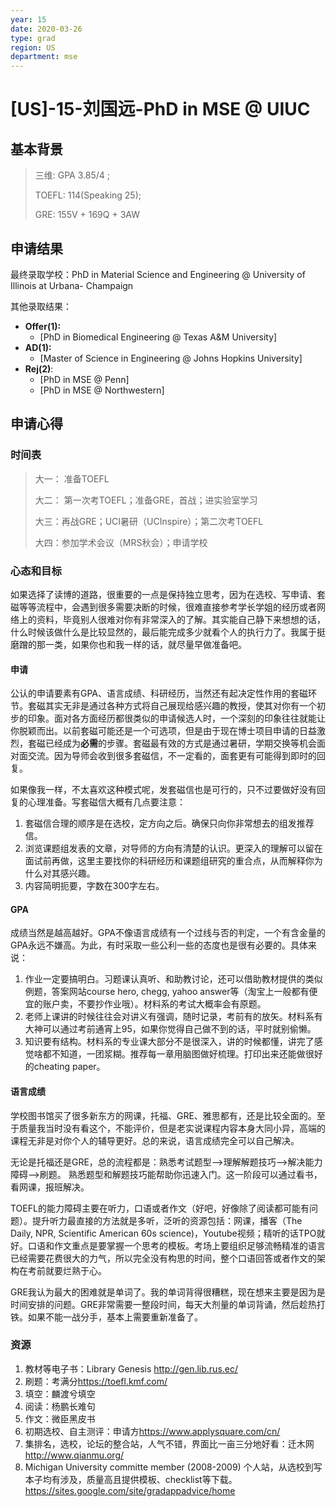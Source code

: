 ```yaml
---
year: 15
date: 2020-03-26
type: grad
region: US
department: mse
---
```


# \[US\]-15-刘国远-PhD in MSE @ UIUC

## 基本背景

> 三维: GPA 3.85/4 ;
>
> TOEFL: 114(Speaking 25);
>
> GRE: 155V + 169Q + 3AW

## 申请结果

最终录取学校：PhD in Material Science and Engineering @ University of Illinois at Urbana- Champaign

其他录取结果：

- **Offer\(1\):**
  - \[PhD in Biomedical Engineering @ Texas A&M University\]
- **AD\(1\):**
  - \[Master of Science in Engineering @ Johns Hopkins University\]
- **Rej\(2\)**:
  - \[PhD in MSE @ Penn\]
  - \[PhD in MSE @ Northwestern\]

## 申请心得

### 时间表

> 大一： 准备TOEFL
>
> 大二： 第一次考TOEFL；准备GRE，首战；进实验室学习
>
> 大三：再战GRE；UCI暑研（UCInspire）；第二次考TOEFL
>
> 大四：参加学术会议（MRS秋会）；申请学校

### 心态和目标

如果选择了读博的道路，很重要的一点是保持独立思考，因为在选校、写申请、套磁等等流程中，会遇到很多需要决断的时候，很难直接参考学长学姐的经历或者网络上的资料，毕竟别人很难对你有非常深入的了解。其实能自己静下来想想的话，什么时候该做什么是比较显然的，最后能完成多少就看个人的执行力了。我属于挺磨蹭的那一类，如果你也和我一样的话，就尽量早做准备吧。

#### 申请

公认的申请要素有GPA、语言成绩、科研经历，当然还有起决定性作用的套磁环节。套磁其实无非是通过各种方式将自己展现给感兴趣的教授，使其对你有一个初步的印象。面对各方面经历都很类似的申请候选人时，一个深刻的印象往往就能让你脱颖而出。以前套磁可能还是一个可选项，但是由于现在博士项目申请的日益激烈，套磁已经成为**必需**的步骤。套磁最有效的方式是通过暑研，学期交换等机会面对面交流。因为导师会收到很多套磁信，不一定看的，面套更有可能得到即时的回复。

如果像我一样，不太喜欢这种模式呢，发套磁信也是可行的，只不过要做好没有回复的心理准备。写套磁信大概有几点要注意：

1. 套磁信合理的顺序是在选校，定方向之后。确保只向你非常想去的组发推荐信。
2. 浏览课题组发表的文章，对导师的方向有清楚的认识。更深入的理解可以留在面试前再做，这里主要找你的科研经历和课题组研究的重合点，从而解释你为什么对其感兴趣。
3. 内容简明扼要，字数在300字左右。

#### GPA

成绩当然是越高越好。GPA不像语言成绩有一个过线与否的判定，一个有含金量的GPA永远不嫌高。为此，有时采取一些公利一些的态度也是很有必要的。具体来说：

1. 作业一定要搞明白。习题课认真听、和助教讨论，还可以借助教材提供的类似例题，答案网站course hero, chegg, yahoo answer等（淘宝上一般都有便宜的账户卖，不要抄作业哦）。材料系的考试大概率会有原题。
2. 老师上课讲的时候往往会对讲义有强调，随时记录，考前有的放矢。材料系有大神可以通过考前通宵上95，如果你觉得自己做不到的话，平时就别偷懒。
3. 知识要有结构。材料系的专业课大部分不是很深入，讲的时候都懂，讲完了感觉啥都不知道，一团浆糊。推荐每一章用脑图做好梳理。打印出来还能做很好的cheating paper。

#### 语言成绩

学校图书馆买了很多新东方的网课，托福、GRE、雅思都有，还是比较全面的。至于质量我当时没有看这个，不能评价，但是老实说课程内容本身大同小异，高端的课程无非是对你个人的辅导更好。总的来说，语言成绩完全可以自己解决。

无论是托福还是GRE，总的流程都是：熟悉考试题型-->理解解题技巧-->解决能力障碍-->刷题。 熟悉题型和解题技巧能帮助你迅速入门。这一阶段可以通过看书，看网课，报班解决。

TOEFL的能力障碍主要在听力，口语或者作文（好吧，好像除了阅读都可能有问题）。提升听力最直接的方法就是多听，泛听的资源包括：网课，播客（The Daily, NPR, Scientific American 60s science)，Youtube视频；精听的话TPO就好。口语和作文重点是要掌握一个思考的模板。考场上要组织足够流畅精准的语言已经需要花费很大的力气，所以完全没有构思的时间，整个口语回答或者作文的架构在考前就要烂熟于心。

GRE我认为最大的困难就是单词了。我的单词背得很糟糕，现在想来主要是因为是时间安排的问题。GRE非常需要一整段时间，每天大剂量的单词背诵，然后趁热打铁。如果不能一战分手，基本上需要重新准备了。

### 资源

1. 教材等电子书：Library Genesis <http://gen.lib.rus.ec/>
2. 刷题：考满分<https://toefl.kmf.com/>
3. 填空：麟渡兮填空
4. 阅读：杨鹏长难句
5. 作文：微臣黑皮书
6. 初期选校、自主测评：申请方<https://www.applysquare.com/cn/>
7. 集排名，选校，论坛的整合站，人气不错，界面比一亩三分地好看：迁木网<http://www.qianmu.org/>
8. Michigan University committe member (2008-2009) 个人站，从选校到写本子均有涉及，质量高且提供模板、checklist等下载。<https://sites.google.com/site/gradappadvice/home>
